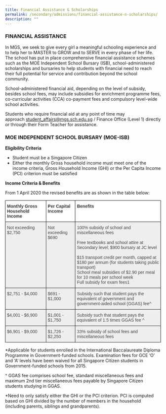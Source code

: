 ```yaml
---
title: Financial Assistance & Scholarships
permalink: /secondary/admissions/financial-assistance-n-scholarships/
description: ""
---
```

### FINANCIAL ASSISTANCE

In MGS, we seek to give every girl a meaningful schooling experience and to help her to MASTER to GROW and to SERVE in every phase of her life. The school has put in place comprehensive financial assistance schemes such as the MOE Independent School Bursary (ISB), school-administered scholarships and bursaries to help students with financial need to reach their full potential for service and contribution beyond the school community.

School-administered financial aid, depending on the level of subsidy, besides school fees, may include subsidies for enrichment programme fees, co-curricular activities (CCA) co-payment fees and compulsory level-wide school activities.
 
Students who require financial aid at any point of time may approach [student_affairs@mgs.sch.edu.sg](mailto:student_affairs@mgs.sch.edu.sg) / Finance Office (Level 1) directly or through their Form Teacher for assistance.

### MOE INDEPENDENT SCHOOL BURSARY (MOE-ISB)

**Eligibility Criteria**

*   Student must be a Singapore Citizen
*   Either the monthly Gross household income must meet one of the income criteria, Gross Household Income (GHI) or the Per Capita Income (PCI) criterion must be satisfied

**Income Criteria & Benefits**

From 1 April 2020 the revised benefits are as shown in the table below:

<style type="text/css">
.tg  {border-collapse:collapse;border-spacing:0;}
.tg td{border-color:black;border-style:solid;border-width:1px;font-family:Arial, sans-serif;font-size:14px;
  overflow:hidden;padding:10px 5px;word-break:normal;}
.tg th{border-color:black;border-style:solid;border-width:1px;font-family:Arial, sans-serif;font-size:14px;
  font-weight:normal;overflow:hidden;padding:10px 5px;word-break:normal;}
.tg .tg-mppl{background-color:#EEE;color:#444;text-align:left;vertical-align:top}
.tg .tg-rdtm{background-color:#FFF;color:#333;font-weight:bold;text-align:left;vertical-align:top}
</style>
<table class="tg">
<thead>
  <tr>
    <th class="tg-rdtm">Monthly Gross Household Income</th>
    <th class="tg-rdtm">Per Capital Income</th>
    <th class="tg-rdtm">Benefits</th>
  </tr>
</thead>
<tbody>
  <tr>
    <td class="tg-mppl">Not exceeding<br>$2,750</td>
    <td class="tg-mppl">Not exceeding<br>$690</td>
    <td class="tg-mppl">100% subsidy of school and miscellaneous fees<br><br>Free textbooks and school attire at Secondary level; $900 bursary at JC level <br><br>$15 transport credit per month, capped at $180 per annum (for students taking public transport) <br>School meal subsidies of $2.90 per meal for 10 meals per school week<br>Full subsidy for exam fees1</td>
  </tr>
  <tr>
    <td class="tg-mppl">$2,751 - $4,000 </td>
    <td class="tg-mppl">$691 - $1,000 </td>
    <td class="tg-mppl">Subsidy such that student pays the equivalent of government and government-aided school (GGAS) fee^ </td>
  </tr>
  <tr>
    <td class="tg-mppl"> $4,001 - $6,900</td>
    <td class="tg-mppl">$1,001 - $1,750 </td>
    <td class="tg-mppl">Subsidy such that student pays the equivalent of 1.5 times GGAS fee ^ </td>
  </tr>
  <tr>
    <td class="tg-mppl"> $6,901 - $9,000</td>
    <td class="tg-mppl">$1,726 - $2,250</td>
    <td class="tg-mppl">33% subsidy of school fees and miscellaneous fees </td>
  </tr>
</tbody>
</table>

*Applicable for students enrolled in the International Baccalaureate Diploma Programme in Government-funded schools. Examination fees for GCE ‘O’ and ‘A’ levels have been waived for all Singapore Citizen students in Government-funded schools from 2015. 

^ GGAS fee comprises school fee, standard miscellaneous fees and maximum 2nd tier miscellaneous fees payable by Singapore Citizen students studying in GGAS.

*Need to only satisfy either the GHI or the PCI criterion. PCI is computed based on GHI divided by the number of members in the household (including parents, siblings and grandparents).